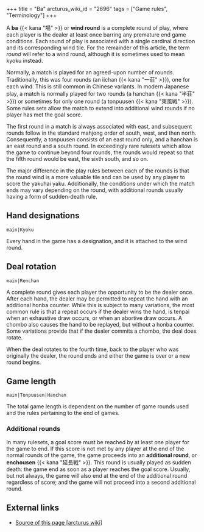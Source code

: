 +++
title = "Ba"
arcturus_wiki_id = "2696"
tags = ["Game rules", "Terminology"]
+++

A **ba** {{< kana "場" >}} or **wind round** is a complete round of play, where each player is the dealer at least once barring any premature end game conditions. Each round of play is associated with a single cardinal direction and its corresponding wind tile. For the remainder of this article, the term *round* will refer to a wind round, although it is sometimes used to mean kyoku instead.

Normally, a match is played for an agreed-upon number of rounds. Traditionally, this was four rounds (an iichan {{< kana "一荘" >}}), one for each wind. This is still common in Chinese variants. In modern Japanese play, a match is normally played for two rounds (a hanchan {{< kana "半荘" >}}) or sometimes for only one round (a tonpuusen {{< kana "東風戦" >}}). Some rules sets allow the match to extend into additional wind rounds if no player has met the goal score.

The first round in a match is always associated with east, and subsequent rounds follow in the standard mahjong order of south, west, and then north. Consequently, a tonpuusen consists of an east round only, and a hanchan is an east round and a south round. In exceedingly rare rulesets which allow the game to continue beyond four rounds, the rounds would repeat so that the fifth round would be east, the sixth south, and so on.

The major difference in the play rules between each of the rounds is that the round wind is a more valuable tile and can be used by any player to score the yakuhai yaku. Additionally, the conditions under which the match ends may vary depending on the round, with additional rounds usually having a form of sudden-death rule.

## Hand designations

```main|Kyoku```

Every hand in the game has a designation, and it is attached to the wind round.

## Deal rotation

```main|Renchan```

A complete round gives each player the opportunity to be the dealer once. After each hand, the dealer may be permitted to repeat the hand with an additional honba counter. While this is subject to many variations, the most common rule is that a repeat occurs if the dealer wins the hand, is tenpai when an exhaustive draw occurs, or when an abortive draw occurs. A chombo also causes the hand to be replayed, but without a honba counter. Some variations provide that if the dealer commits a chombo, the deal does rotate.

When the deal rotates to the fourth time, back to the player who was originally the dealer, the round ends and either the game is over or a new round begins.

## Game length

```main|Tonpuusen|Hanchan```

The total game length is dependent on the number of game rounds used and the rules pertaining to the end of games.

### Additional rounds

In many rulesets, a goal score must be reached by at least one player for the game to end. If this score is not met by any player at the end of the normal rounds of the game, the game proceeds into an **additional round**, or **enchousen** {{< kana "延長戦" >}}. This round is usually played as sudden death: the game end as soon as a player reaches the goal score. Usually, but not always, the game will also end at the end of the additional round regardless of score; and the game will not proceed into a second additional round.

## External links
- [Source of this page [arcturus wiki]](http://arcturus.su/wiki/Ba)